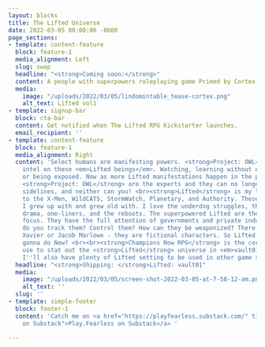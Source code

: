 ```yaml
---
layout: blocks
title: The Lifted Universe
date: 2022-03-05 00:00:00 -0600
page_sections:
- template: content-feature
  block: feature-1
  media_alignment: Left
  slug: swap
  headline: "<strong>Coming soon:</strong>"
  content: A people with superpowers roleplaying game Primed by Cortex.
  media:
    image: "/uploads/2022/03/05/lindomintable_tease-cortex.png"
    alt_text: Lifted vol1
- template: signup-bar
  block: cta-bar
  content: Get notified when The Lifted RPG Kickstarter launches.
  email_recipient: ''
- template: content-feature
  block: feature-1
  media_alignment: Right
  content: 'Select humans are manifesting powers. <strong>Project: OWL</strong> collects
    intel on these <em>Lifted beings</em>. Watching, learning without ever interfering
    or being exposed. Now as more Lifted manifestations happen in the public worldwide,
    <strong>Project: OWL</strong> are the experts and they can no longer sit on the
    sidelines, and neither can you! <br><strong>Lifted</strong> is my love letter
    to the X-Men, WildCATS, StormWatch, Planetary, and Authority. These are the comics
    I grew up with and grew old with. I love the underdog struggles, the soap opera
    drama, one-liners, and the reboots. The superpowered Lifted are the setting’s
    focus. They have the full attention of governments and private industries. How
    do you track them? Control them? How can they be weaponized? There is no Professor
    Xavier or Jacob Marlowe - they are fictional characters. So Lifted, what are YOU
    gonna do Now? <br><br><strong>Champions Now RPG</strong> is the core system I’ll
    use to stat out the <strong>Lifted</strong> universe in <em>vault01</em>, but
    I''ll also have plenty of Lifted setting to be used in other game systems.'
  headline: "<strong>Shipping: </strong>Lifted: vault01"
  media:
    image: "/uploads/2022/03/05/screen-shot-2022-03-05-at-7-58-12-am.png"
    alt_text: ''
  slug: ''
- template: simple-footer
  block: footer-1
  content: 'Catch me on <a href="https://playfearless.substack.com/" title="Play.Fearless
    on Substack">Play.Fearless on Substack</a> '

---
```

